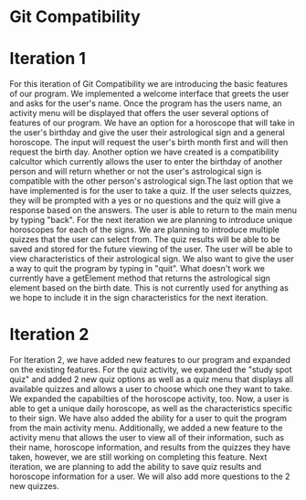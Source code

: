 # Git Compatibility

# Iteration 1
For this iteration of Git Compatibility we are introducing the basic features of our program. We implemented a welcome interface that greets the user and asks for the user's name. Once the program has the users name, an activity menu will be displayed that offers the user several options of features of our program. We have an option for a horoscope that will take in the user's birthday and give the user their astrological sign and a general horoscope. The input will request the user's birth month first and will then request the birth day. Another option we have created is a compatibility calcultor which currently allows the user to enter the birthday of another person and will return whether or not the user's astrological sign is compatible with the other person's astrological sign.The last option that we have implemented is for the user to take a quiz. If the user selects quizzes, they will be prompted with a yes or no questions and the quiz will give a response based on the answers. The user is able to return to the main menu by typing "back". 
For the next iteration we are planning to introduce unique horoscopes for each of the signs. We are planning to introduce multiple quizzes that the user can select from. The quiz results will be able to be saved and stored for the future viewing of the user. The user will be able to view characteristics of their astrological sign. We also want to give the user a way to quit the program by typing in "quit".
What doesn't work we currently have a getElement method that returns the astrological sign element based on the birth date. This is not currently used for anything as we hope to include it in the sign characteristics for the next iteration.

# Iteration 2
For Iteration 2, we have added new features to our program and expanded on the existing features. For the quiz activity, we expanded the "study spot quiz" and added 2 new quiz options as well as a quiz menu that displays all available quizzes and allows a user to choose which one they want to take. We expanded the capabilties of the horoscope activity, too. Now, a user is able to get a unique daily horoscope, as well as the characteristics specific to their sign. We have also added the ability for a user to quit the program from the main activity menu. Additionally, we added a new feature to the activity menu that allows the user to view all of their information, such as their name, horoscope information, and results from the quizzes they have taken, however, we are still working on completing this feature.
Next iteration, we are planning to add the ability to save quiz results and horoscope information for a user. We will also add more questions to the 2 new quizzes. 
